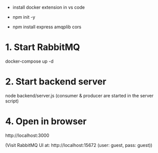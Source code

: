 - install docker extension in vs code

- npm init -y
- npm install express amqplib cors


# 1. Start RabbitMQ
docker-compose up -d

# 2. Start backend server
node backend/server.js
(consumer & producer are started in the server script)

# 4. Open in browser
http://localhost:3000

(Visit RabbitMQ UI at: http://localhost:15672 (user: guest, pass: guest))
